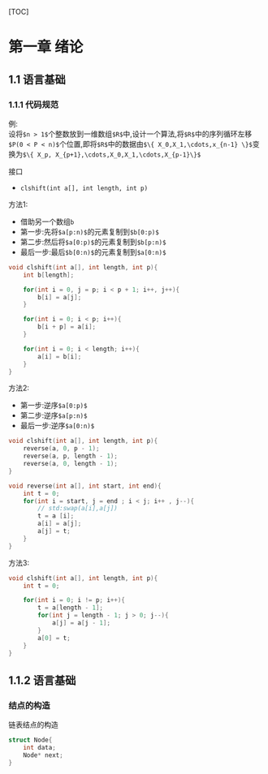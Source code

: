 [TOC]

# 第一章 绪论 

## 1.1 语言基础 

### 1.1.1 代码规范  
例:    
设将`$n > 1$`个整数放到一维数组`$R$`中,设计一个算法,将`$R$`中的序列循环左移`$P(0 < P < n)$`个位置,即将`$R$`中的数据由`$\{ X_0,X_1,\cdots,x_{n-1} \}$`变换为`$\{ X_p, X_{p+1},\cdots,X_0,X_1,\cdots,X_{p-1}\}$`  

接口
- `clshift(int a[], int length, int p)`

方法1:  
- 借助另一个数组`b`
- 第一步:先将`$a[p:n)$`的元素复制到`$b[0:p)$`
- 第二步:然后将`$a[0:p)$`的元素复制到`$b[p:n)$`  
- 最后一步:最后`$b[0:n)$`的元素复制到`$a[0:n)$`   

```C++
void clshift(int a[], int length, int p){
    int b[length];

    for(int i = 0, j = p; i < p + 1; i++, j++){
        b[i] = a[j];
    }

    for(int i = 0; i < p; i++){
        b[i + p] = a[i];
    }

    for(int i = 0; i < length; i++){
        a[i] = b[i];
    }
}
```

方法2:  
- 第一步:逆序`$a[0:p)$`   
- 第二步:逆序`$a[p:n)$`
- 最后一步:逆序`$a[0:n)$`

```C++
void clshift(int a[], int length, int p){
    reverse(a, 0, p - 1);
    reverse(a, p, length - 1);
    reverse(a, 0, length - 1);
}

void reverse(int a[], int start, int end){
    int t = 0;
    for(int i = start, j = end ; i < j; i++ , j--){
        // std:swap(a[i],a[j])
        t = a [i];
        a[i] = a[j];
        a[j] = t;
    }
}

```

方法3:
```C++   
void clshift(int a[], int length, int p){
    int t = 0;

    for(int i = 0; i != p; i++){
        t = a[length - 1];
        for(int j = length - 1; j > 0; j--){
            a[j] = a[j - 1];
        }
        a[0] = t;
    }
}
```
## 1.1.2 语言基础 

### 结点的构造 

链表结点的构造
```C++
struct Node{
    int data;
    Node* next;
}
```
